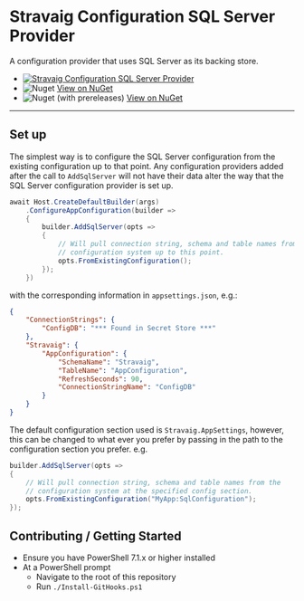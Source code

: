 # Stravaig Configuration SQL Server Provider

A configuration provider that uses SQL Server as its backing store.

* [![Stravaig Configuration SQL Server Provider](https://github.com/Stravaig-Projects/Stravaig.Configuration.SqlServer/actions/workflows/build.yml/badge.svg)](https://github.com/Stravaig-Projects/Stravaig.Configuration.SqlServer/actions/workflows/build.yml)
* ![Nuget](https://img.shields.io/nuget/v/Stravaig.Configuration.SqlServer?color=004880&label=nuget%20stable&logo=nuget) [View on NuGet](https://www.nuget.org/packages/Stravaig.Configuration.SqlServer)
* ![Nuget (with prereleases)](https://img.shields.io/nuget/vpre/Stravaig.Configuration.SqlServer?color=ffffff&label=nuget%20latest&logo=nuget) [View on NuGet](https://www.nuget.org/packages/Stravaig.ConfigurationSqlServer)

---

## Set up

The simplest way is to configure the SQL Server configuration from the existing configuration up to that point. Any configuration providers added after the call to `AddSqlServer` will not have their data alter the way that the SQL Server configuration provider is set up.

```csharp
await Host.CreateDefaultBuilder(args)
    .ConfigureAppConfiguration(builder =>
    {
        builder.AddSqlServer(opts =>
        {
            // Will pull connection string, schema and table names from the 
            // configuration system up to this point.
            opts.FromExistingConfiguration();
        });
    })
```

with the corresponding information in `appsettings.json`, e.g.:

```json
{
    "ConnectionStrings": {
        "ConfigDB": "*** Found in Secret Store ***"
    },
    "Stravaig": {
        "AppConfiguration": {
            "SchemaName": "Stravaig",
            "TableName": "AppConfiguration",
            "RefreshSeconds": 90,
            "ConnectionStringName": "ConfigDB"
        }
    }
}
```

The default configuration section used is `Stravaig.AppSettings`, however, this can be changed to what ever you prefer by passing in the path to the configuration section you prefer. e.g.

```csharp
builder.AddSqlServer(opts =>
{
    // Will pull connection string, schema and table names from the 
    // configuration system at the specified config section.
    opts.FromExistingConfiguration("MyApp:SqlConfiguration");
});
```



## Contributing / Getting Started

* Ensure you have PowerShell 7.1.x or higher installed
* At a PowerShell prompt
    * Navigate to the root of this repository
    * Run `./Install-GitHooks.ps1`
